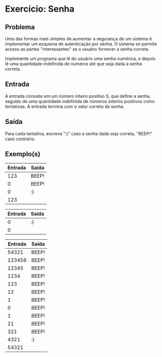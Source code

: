 Exercício: Senha
================


Problema
--------

Uma das formas mais simples de aumentar a segurança de um sistema é implementar um esquema de autenticação por senha. O sistema só permite acesso as partes "interessantes" se o usuário fornecer a senha correta.

Implemente um programa que lê do usuário uma senha numérica, e depois lê uma quantidade indefinida de números até que seja dada a senha correta.


Entrada
-------

A entrada consiste em um número inteiro positivo S, que define a senha, seguido de uma quantidade indefinida de números inteiros positivos como tentativas. A entrada termina com o valor correto da senha.

Saída
-------

Para cada tentativa, escreva ":)" caso a senha dada seja correta, "BEEP!" caso contrário.


Exemplo(s)
----------

| Entrada | Saída |
|---------|-------|
| 123     | BEEP! |
| 0       | BEEP! |
| 0       | :)    |
| 123     |       |

| Entrada | Saída |
|---------|-------|
| 0       | :)    |
| 0       |       |

| Entrada | Saída |
|---------|-------|
| 54321   | BEEP! |
| 123456  | BEEP! |
| 12345   | BEEP! |
| 1234    | BEEP! |
| 123     | BEEP! |
| 12      | BEEP! |
| 1       | BEEP! |
| 0       | BEEP! |
| 1       | BEEP! |
| 21      | BEEP! |
| 321     | BEEP! |
| 4321    | :)    |
| 54321   |       |


